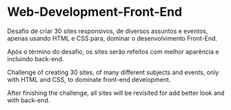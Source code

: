 # Web-Development-Front-End

Desafio de criar 30 sites responsivos, de diversos assuntos e eventos, apenas usando HTML e CSS para, dominar o desenvolvimento Front-End.

Após o término do desafio, os sites serão refeitos com melhor aparência e incluindo back-end.

Challenge of creating 30 sites, of many different subjects and events, only with HTML and CSS, to dominate front-end development.

After finishing the challenge, all sites will be revisited for add better look and with back-end.
